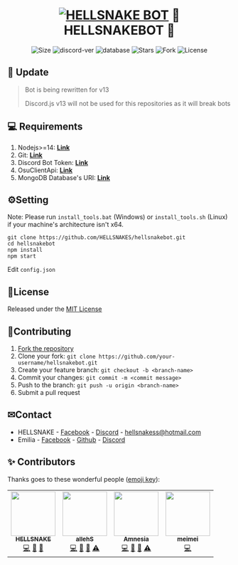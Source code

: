 <h1 align="center">
    <a href="#"><img src="https://i.imgur.com/fIfT3sh.jpg" alt="HELLSNAKE BOT"></a>
   🤖 HELLSNAKEBOT 🤖
</h1>
<p align="center">
    <img alt="Size" src="https://img.shields.io/github/languages/code-size/HELLSNAKES/hellsnakebot">
    <img alt="discord-ver" src="https://img.shields.io/badge/discord.js-v12.5.3-blue">
    <img alt="database" src="https://img.shields.io/badge/database-mongodb-informational?style=flat&logo=mongodb&logoColor=white&color=blue">
    <img alt="Stars" src="https://img.shields.io/github/stars/HELLSNAKES/hellsnakebot">
    <img alt="Fork" src="https://img.shields.io/github/forks/HELLSNAKES/hellsnakebot">
    <img alt="License" src="https://img.shields.io/github/license/HELLSNAKES/hellsnakebot">
</p>

## 🎉 Update 
> Bot is being rewritten for v13
>
> Discord.js v13 will not be used for this repositories as it will break bots
## 💻 Requirements
1. Nodejs>=14: **[Link](https://nodejs.org)**
2. Git: **[Link](https://git-scm.com)**
3. Discord Bot Token: **[Link](https://discord.com/developers/applications)**
4. OsuClientApi: **[Link](https://osu.ppy.sh/home/account/edit#new-oauth-application)**
5. MongoDB Database's URI: **[Link](https://www.mongodb.com)**
## ⚙️Setting
Note: Please run `install_tools.bat` (Windows) or `install_tools.sh` (Linux) if your machine's architecture isn't x64.
```
git clone https://github.com/HELLSNAKES/hellsnakebot.git
cd hellsnakebot
npm install
npm start
```
Edit `config.json`
## 📖License
Released under the [MIT License](https://github.com/HELLSNAKES/hellsnakebot/blob/main/LICENSE)
## 🤝Contributing
1. [Fork the repository](https://github.com/HELLSNAKES/hellsnakebot/fork)
2. Clone your fork: `git clone https://github.com/your-username/hellsnakebot.git`
3. Create your feature branch: `git checkout -b <branch-name>`
4. Commit your changes: `git commit -m <commit message>`
5. Push to the branch: `git push -u origin <branch-name>`
6. Submit a pull request
## ✉Contact
* HELLSNAKE - [Facebook](https://www.facebook.com/hellsnake98) - [Discord](https://discord.com/users/628633598001414165) - hellsnakess@hotmail.com
* Emilia -  [Facebook](https://www.facebook.com/profile.php?id=100066295651777) - [Github](https://github.com/CuSO4-c3c) - [Discord](https://discord.com/users/783709260663750657)


## ✨ Contributors 

Thanks goes to these wonderful people ([emoji key](https://allcontributors.org/docs/en/emoji-key)):

<!-- ALL-CONTRIBUTORS-LIST:START - Do not remove or modify this section -->
<!-- prettier-ignore-start -->
<!-- markdownlint-disable -->
<table>
  <tr>
    <td align="center"><a href="https://compiled.social/HELLSNAKE"><img src="https://avatars.githubusercontent.com/u/63496374?v=4?s=100" width="100px;" alt=""/><br /><sub><b>HELLSNAKE</b></sub></a><br /><a href="https://github.com/HELLSNAKES/hellsnakebot/commits?author=HELLSNAKES" title="Code">💻</a> <a href="#data-HELLSNAKES" title="Data">🔣</a> <a href="#projectManagement-HELLSNAKES" title="Project Management">📆</a></td>
    <td align="center"><a href="https://github.com/shellawa"><img src="https://avatars.githubusercontent.com/u/69383963?v=4?s=100" width="100px;" alt=""/><br /><sub><b>allehS</b></sub></a><br /><a href="https://github.com/HELLSNAKES/hellsnakebot/commits?author=shellawa" title="Code">💻</a> <a href="#data-shellawa" title="Data">🔣</a> <a href="#projectManagement-shellawa" title="Project Management">📆</a> <a href="https://github.com/HELLSNAKES/hellsnakebot/commits?author=shellawa" title="Tests">⚠️</a></td>
    <td align="center"><a href="https://github.com/CuSO4-c3c"><img src="https://avatars.githubusercontent.com/u/77104443?v=4?s=100" width="100px;" alt=""/><br /><sub><b>Amnesia</b></sub></a><br /><a href="https://github.com/HELLSNAKES/hellsnakebot/commits?author=CuSO4-c3c" title="Code">💻</a> <a href="#data-CuSO4-c3c" title="Data">🔣</a> <a href="#projectManagement-CuSO4-c3c" title="Project Management">📆</a> <a href="https://github.com/HELLSNAKES/hellsnakebot/commits?author=CuSO4-c3c" title="Tests">⚠️</a></td>
    <td align="center"><a href="https://github.com/meimeiowo"><img src="https://avatars.githubusercontent.com/u/91164564?v=4?s=100" width="100px;" alt=""/><br /><sub><b>meimei</b></sub></a><br /><a href="https://github.com/HELLSNAKES/hellsnakebot/commits?author=meimeiowo" title="Code">💻</a></td>
  </tr>
</table>

<!-- markdownlint-restore -->
<!-- prettier-ignore-end -->

<!-- ALL-CONTRIBUTORS-LIST:END -->
